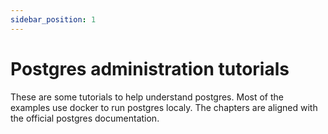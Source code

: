 ```yaml
---
sidebar_position: 1
---
```


# Postgres administration tutorials

These are some tutorials to help understand postgres. Most of the examples use docker to run postgres localy.
The chapters are aligned with the official postgres documentation.
